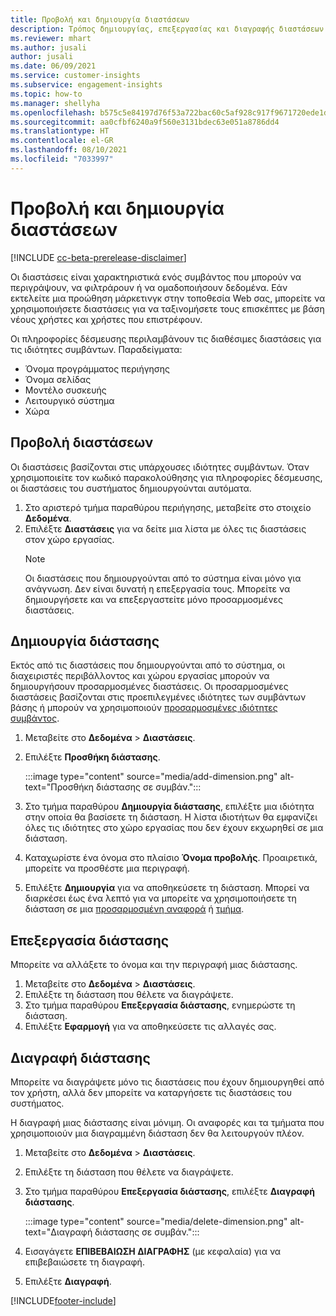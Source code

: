 ```yaml
---
title: Προβολή και δημιουργία διαστάσεων
description: Τρόπος δημιουργίας, επεξεργασίας και διαγραφής διαστάσεων.
ms.reviewer: mhart
ms.author: jusali
author: jusali
ms.date: 06/09/2021
ms.service: customer-insights
ms.subservice: engagement-insights
ms.topic: how-to
ms.manager: shellyha
ms.openlocfilehash: b575c5e84197d76f53a722bac60c5af928c917f9671720ede1de38c4a7478be4
ms.sourcegitcommit: aa0cfbf6240a9f560e3131bdec63e051a8786dd4
ms.translationtype: HT
ms.contentlocale: el-GR
ms.lasthandoff: 08/10/2021
ms.locfileid: "7033997"
---
```

# <a name="view-and-create-dimensions"></a>Προβολή και δημιουργία διαστάσεων

[!INCLUDE [cc-beta-prerelease-disclaimer](includes/cc-beta-prerelease-disclaimer.md)]

Οι διαστάσεις είναι χαρακτηριστικά ενός συμβάντος που μπορούν να περιγράψουν, να φιλτράρουν ή να ομαδοποιήσουν δεδομένα. Εάν εκτελείτε μια προώθηση μάρκετινγκ στην τοποθεσία Web σας, μπορείτε να χρησιμοποιήσετε διαστάσεις για να ταξινομήσετε τους επισκέπτες με βάση νέους χρήστες και χρήστες που επιστρέφουν.  

Οι πληροφορίες δέσμευσης περιλαμβάνουν τις διαθέσιμες διαστάσεις για τις ιδιότητες συμβάντων. Παραδείγματα:

- Όνομα προγράμματος περιήγησης
- Όνομα σελίδας
- Μοντέλο συσκευής
- Λειτουργικό σύστημα
- Χώρα

## <a name="view-dimensions"></a>Προβολή διαστάσεων

Οι διαστάσεις βασίζονται στις υπάρχουσες ιδιότητες συμβάντων. Όταν χρησιμοποιείτε τον κωδικό παρακολούθησης για πληροφορίες δέσμευσης, οι διαστάσεις του συστήματος δημιουργούνται αυτόματα.

1. Στο αριστερό τμήμα παραθύρου περιήγησης, μεταβείτε στο στοιχείο **Δεδομένα**. 
1. Επιλέξτε **Διαστάσεις** για να δείτε μια λίστα με όλες τις διαστάσεις στον χώρο εργασίας. 
   > [!NOTE]
   > Οι διαστάσεις που δημιουργούνται από το σύστημα είναι μόνο για ανάγνωση. Δεν είναι δυνατή η επεξεργασία τους. Μπορείτε να δημιουργήσετε και να επεξεργαστείτε μόνο προσαρμοσμένες διαστάσεις.

## <a name="create-a-dimension"></a>Δημιουργία διάστασης

Εκτός από τις διαστάσεις που δημιουργούνται από το σύστημα, οι διαχειριστές περιβάλλοντος και χώρου εργασίας μπορούν να δημιουργήσουν προσαρμοσμένες διαστάσεις. Οι προσαρμοσμένες διαστάσεις βασίζονται στις προεπιλεγμένες ιδιότητες των συμβάντων βάσης ή μπορούν να χρησιμοποιούν [προσαρμοσμένες ιδιότητες συμβάντος](advanced-SDK-implementation.md).

1. Μεταβείτε στο **Δεδομένα** > **Διαστάσεις**.
1. Επιλέξτε **Προσθήκη διάστασης**.

   :::image type="content" source="media/add-dimension.png" alt-text="Προσθήκη διάστασης σε συμβάν.":::

1. Στο τμήμα παραθύρου **Δημιουργία διάστασης**, επιλέξτε μια ιδιότητα στην οποία θα βασίσετε τη διάσταση. Η λίστα ιδιοτήτων θα εμφανίζει όλες τις ιδιότητες στο χώρο εργασίας που δεν έχουν εκχωρηθεί σε μια διάσταση.
1. Καταχωρίστε ένα όνομα στο πλαίσιο **Όνομα προβολής**. Προαιρετικά, μπορείτε να προσθέστε μια περιγραφή.
1. Επιλέξτε **Δημιουργία** για να αποθηκεύσετε τη διάσταση. Μπορεί να διαρκέσει έως ένα λεπτό για να μπορείτε να χρησιμοποιήσετε τη διάσταση σε μια [προσαρμοσμένη αναφορά](custom-reports.md) ή [τμήμα](segments.md). 

## <a name="edit-a-dimension"></a>Επεξεργασία διάστασης

Μπορείτε να αλλάξετε το όνομα και την περιγραφή μιας διάστασης.

1. Μεταβείτε στο **Δεδομένα** > **Διαστάσεις**.
1. Επιλέξτε τη διάσταση που θέλετε να διαγράψετε.
1. Στο τμήμα παραθύρου **Επεξεργασία διάστασης**, ενημερώστε τη διάσταση.
1. Επιλέξτε **Εφαρμογή** για να αποθηκεύσετε τις αλλαγές σας.

## <a name="delete-a-dimension"></a>Διαγραφή διάστασης

Μπορείτε να διαγράψετε μόνο τις διαστάσεις που έχουν δημιουργηθεί από τον χρήστη, αλλά δεν μπορείτε να καταργήσετε τις διαστάσεις του συστήματος.

Η διαγραφή μιας διάστασης είναι μόνιμη. Οι αναφορές και τα τμήματα που χρησιμοποιούν μια διαγραμμένη διάσταση δεν θα λειτουργούν πλέον. 

1. Μεταβείτε στο **Δεδομένα** > **Διαστάσεις**.
1. Επιλέξτε τη διάσταση που θέλετε να διαγράψετε.
1. Στο τμήμα παραθύρου **Επεξεργασία διάστασης**, επιλέξτε **Διαγραφή διάστασης**.

   :::image type="content" source="media/delete-dimension.png" alt-text="Διαγραφή διάστασης σε συμβάν.":::

1. Εισαγάγετε **ΕΠΙΒΕΒΑΙΩΣΗ ΔΙΑΓΡΑΦΗΣ** (με κεφαλαία) για να επιβεβαιώσετε τη διαγραφή. 
1. Επιλέξτε **Διαγραφή**.

[!INCLUDE[footer-include](../includes/footer-banner.md)]
